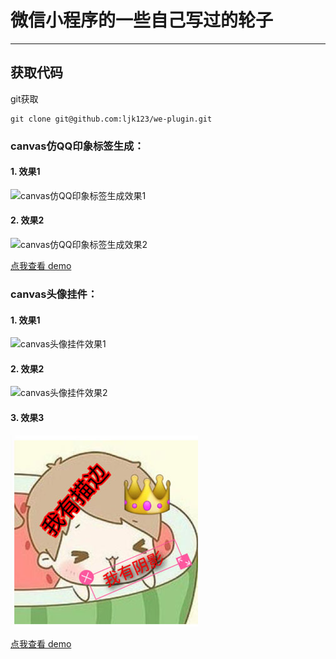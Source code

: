 # 微信小程序的一些自己写过的轮子

------
## 获取代码
  git获取
~~~
git clone git@github.com:ljk123/we-plugin.git
~~~
 
### canvas仿QQ印象标签生成：
#### 1. 效果1
![canvas仿QQ印象标签生成效果1](images/drawtag.png)
#### 2. 效果2
![canvas仿QQ印象标签生成效果2](images/drawtag-demo.png)

[点我查看  demo](demo/drawtag)

### canvas头像挂件：
#### 1. 效果1
![canvas头像挂件效果1](images/head-demo1.png)
#### 2. 效果2
![canvas头像挂件效果2](images/head-demo2.png)
#### 3. 效果3
![canvas头像挂件效果3](images/head-demo3.png)

[点我查看  demo](demo/head)
